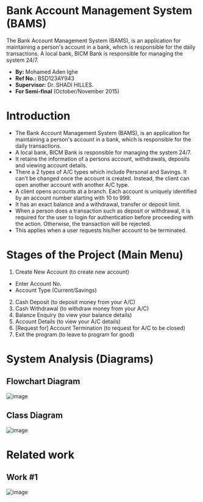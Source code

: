 # Bank Account Management System (BAMS)
The Bank Account Management System (BAMS),  is an application for maintaining a person's account in a bank, which is responsible for the daily transactions. A local bank, BICM Bank is responsible for managing the system 24/7. 

- **By:** Mohamed Aden Ighe
- **Ref No.:** BSD123AY943
- **Supervisor:** Dr. SHADI HILLES. 
- **For Semi-final** (October/November 2015)

# Introduction 
- The Bank Account Management System (BAMS),  is an application for maintaining a person's account in a bank, which is responsible for the daily transactions.
- A local bank, BICM Bank is responsible for managing the system 24/7. 
- It retains the information of a persons account, withdrawals, deposits and viewing account details. 
- There a 2 types of A/C types which include Personal and Savings. It can’t be changed once the account is created. Instead, the client can open another account with another A/C type.
- A client opens accounts at a branch. Each account is uniquely identified by an account number starting with 10 to 999.
- It has an exact balance and a withdrawal, transfer or deposit limit. 
- When a person does a transaction such as deposit or withdrawal, it is required for the user to login for authentication before proceeding with the action. Otherwise, the transaction will be rejected. 
- This applies when a user requests his/her account to be terminated. 

# Stages of the Project (Main Menu)
1) Create New Account (to create new account)
 - Enter Account No.
- Account Type (Current/Savings)
2) Cash Deposit (to deposit money from your A/C)
3) Cash Withdrawal (to withdraw money from your A/C)
4) Balance Enquiry (to view your balance details)
5) Account Details (to view your A/C details)
6) [Request for] Account Termination (to request for A/C to be closed)
7) Exit the program (to leave to program for good)

# System Analysis (Diagrams)

## Flowchart Diagram
![image](https://github.com/katarighe/bank-account-management-system/assets/80690364/5008848f-d5d4-4588-a2a9-1214f37ce702)

## Class Diagram
![image](https://github.com/katarighe/bank-account-management-system/assets/80690364/74628c70-721a-4403-ab24-4d75069057fe)

# Related work
## Work #1
![image](https://github.com/katarighe/bank-account-management-system/assets/80690364/de748c4f-f1b9-4ba1-b634-9fc80e446784)

